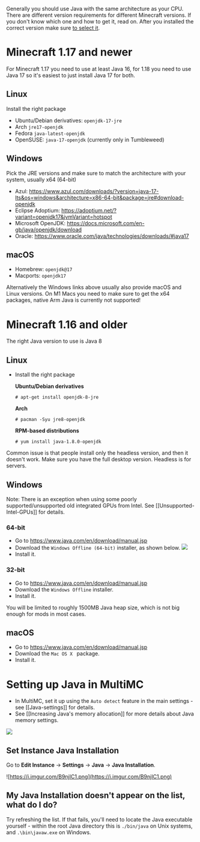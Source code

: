 Generally you should use Java with the same architecture as your CPU. There are different version requirements for different Minecraft versions.
If you don't know which one and how to get it, read on. After you installed the correct version make sure [to select it](#setting-up-java-in-multimc).

# Minecraft 1.17 and newer

For Minecraft 1.17 you need to use at least Java 16, for 1.18 you need to use Java 17 so it's easiest to just install Java 17 for both.

## Linux

Install the right package

* Ubuntu/Debian derivatives: `openjdk-17-jre`
* Arch `jre17-openjdk`
* Fedora `java-latest-openjdk`
* OpenSUSE: `java-17-openjdk` (currently only in Tumbleweed)

## Windows

Pick the JRE versions and make sure to match the architecture with your system, usually x64 (64-bit)

* Azul: https://www.azul.com/downloads/?version=java-17-lts&os=windows&architecture=x86-64-bit&package=jre#download-openjdk
* Eclipse Adoptium: https://adoptium.net/?variant=openjdk17&jvmVariant=hotspot
* Microsoft OpenJDK: https://docs.microsoft.com/en-gb/java/openjdk/download
* Oracle: https://www.oracle.com/java/technologies/downloads/#java17


## macOS

- Homebrew: `openjdk@17`
- Macports: `openjdk17`

Alternatively the Windows links above usually also provide macOS and Linux versions. On M1 Macs you need to make sure to get the x64 packages, native Arm Java is currently not supported!


# Minecraft 1.16 and older

The right Java version to use is Java 8

## Linux

* Install the right package

  **Ubuntu/Debian derivatives**
  ```
  # apt-get install openjdk-8-jre
  ```
  **Arch**
  ```
  # pacman -Syu jre8-openjdk
  ```
  **RPM-based distributions**
  ```
  # yum install java-1.8.0-openjdk
  ```

Common issue is that people install only the headless version, and then it doesn't work. Make sure you have the full desktop version. Headless is for servers.

## Windows

Note: There is an exception when using some poorly supported/unsupported old integrated GPUs from Intel. See [[Unsupported-Intel-GPUs]] for details.

### 64-bit
* Go to https://www.java.com/en/download/manual.jsp
* Download the `Windows Offline (64-bit)` installer, as shown below.
![](https://cdn.discordapp.com/attachments/404818598541000704/681278632811036714/correct-windows-java.png)
* Install it.

### 32-bit
* Go to https://www.java.com/en/download/manual.jsp
* Download the `Windows Offline` installer.
* Install it.

You will be limited to roughly 1500MB Java heap size, which is not big enough for mods in most cases.

## macOS
* Go to https://www.java.com/en/download/manual.jsp
* Download the `Mac OS X ` package.
* Install it.

# Setting up Java in MultiMC

* In MultiMC, set it up using the `Auto detect` feature in the main settings - see [[Java-settings]] for details.
* See [[Increasing Java's memory allocation]] for more details about Java memory settings.

![](https://cdn.discordapp.com/attachments/531598137790562305/575378380573114378/unknown.png)

## Set Instance Java Installation

Go to **Edit Instance** -> **Settings** -> **Java** -> **Java Installation**.

![https://i.imgur.com/B9njIC1.png](https://i.imgur.com/B9njIC1.png)

## My Java Installation doesn't appear on the list, what do I do?

Try refreshing the list. If that fails, you'll need to locate the Java executable yourself - within the root Java directory this is `./bin/java` on Unix systems, and `.\bin\javaw.exe` on Windows.
